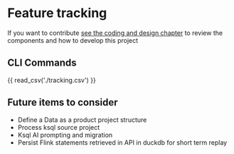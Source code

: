 # Feature tracking

If you want to contribute [see the coding and design chapter](./coding/index.md) to review the components and how to develop this project

## CLI Commands

{{ read_csv('./tracking.csv') }}

## Future items to consider

* Define a Data as a product project structure
* Process ksql source project
* Ksql AI prompting and migration
* Persist Flink statements retrieved in API in duckdb for short term replay